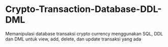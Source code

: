 # Crypto-Transaction-Database-DDL-DML
Memanipulasi database transaksi crypto currency menggunakan SQL, DDL dan DML untuk view, add, delete, dan update transaksi yang ada 
